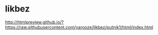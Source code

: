 # likbez


http://htmlpreview.github.io/?https://raw.githubusercontent.com/yarooze/likbez/putnik1/html/index.html
